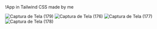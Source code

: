 !App in Tailwind CSS made by me

![Captura de Tela (179)](https://github.com/user-attachments/assets/087b9b31-decd-49ec-b7e5-0ec2831b8dc2)
![Captura de Tela (176)](https://github.com/user-attachments/assets/ecbbdf19-a0ed-4b74-bd09-729c16506adb)
![Captura de Tela (177)](https://github.com/user-attachments/assets/0c98f9ec-9014-4117-bdbc-852f80d30246)
![Captura de Tela (178)](https://github.com/user-attachments/assets/0fb5791d-d14a-42e3-ae6f-60c9cd972508)


